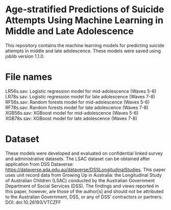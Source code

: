 # Age-stratified Predictions of Suicide Attempts Using Machine Learning in Middle and Late Adolescence
This repository contains the machine learning models for predicting suicide attempts in middle and late adolescence. These models were saved using joblib version 1.1.0.

# File names
LR56s.sav: Logistic regression model for mid-adolescence (Waves 5-6)
LR78s.sav: Logistic regression model for late adolescence (Waves 7-8)
RF56s.sav: Random forests model for mid-adolescence (Waves 5-6)
RF78s.sav: Random forests model for late adolescence (Waves 7-8)
XGB56s.sav: XGBoost model for mid-adolescence (Waves 5-6)
XGB78s.sav: XGBoost model for late adolescence (Waves 7-8)

# Dataset
These models were developed and evaluated on confidential linked survey and administrative datasets. The LSAC dataset can be obtained after application from DSS Dataverse: https://dataverse.ada.edu.au/dataverse/DSSLongitudinalStudies. 
This paper uses unit record data from Growing Up in Australia: the Longitudinal Study of Australian Children (LSAC) conducted by the Australian Government Department of Social Services (DSS). The findings and views reported in this paper, however, are those of the author[s] and should not be attributed to the Australian Government, DSS, or any of DSS’ contractors or partners. DOI: doi:10.26193/VTCZFF
